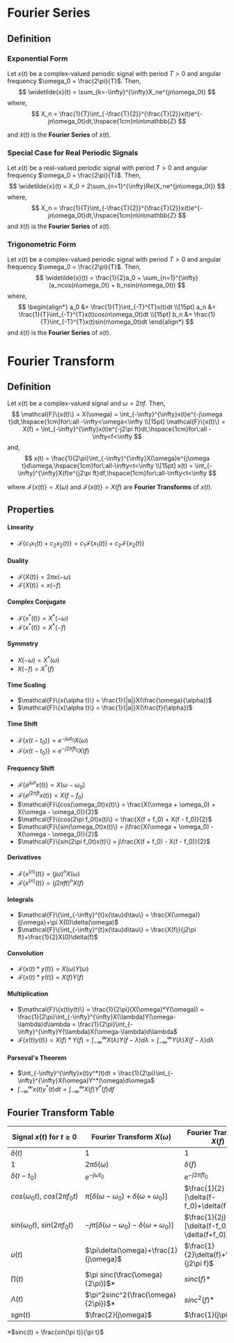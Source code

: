 # Fourier Series

## Definition

### Exponential Form

Let $x(t)$ be a complex-valued periodic signal with period $T > 0$ and angular frequency $\omega_0 = \frac{2\pi}{T}$. Then,
$$
\widetilde{x}(t) = \sum_{k=-\infty}^{\infty}X_ne^{jn\omega_0t}
$$
where,
$$
X_n = \frac{1}{T}\int_{-\frac{T}{2}}^{\frac{T}{2}}x(t)e^{-jn\omega_0t}dt,\hspace{1cm}n\in\mathbb{Z}
$$

and $\widetilde{x}(t)$ is the **Fourier Series** of $x(t)$.

### Special Case for Real Periodic Signals

Let $x(t)$ be a real-valued periodic signal with period $T > 0$ and angular frequency $\omega_0 = \frac{2\pi}{T}$. Then,
$$
\widetilde{x}(t) = X_0 + 2\sum_{n=1}^{\infty}Re(X_ne^{jn\omega_0t})
$$
where,
$$
X_n = \frac{1}{T}\int_{-\frac{T}{2}}^{\frac{T}{2}}x(t)e^{-jn\omega_0t}dt,\hspace{1cm}n\in\mathbb{Z}
$$
and $\widetilde{x}(t)$ is the **Fourier Series** of $x(t)$.

### Trigonometric Form

Let $x(t)$ be a complex-valued periodic signal with period $T > 0$ and angular frequency $\omega_0 = \frac{2\pi}{T}$. Then,
$$
\widetilde{x}(t) = \frac{1}{2}a_0 + \sum_{n=1}^{\infty}(a_ncos(n\omega_0t) + b_nsin(n\omega_0t))
$$
where,
$$
\begin{align*}
a_0 &= \frac{1}{T}\int_{-T}^{T}x(t)dt \\[15pt]
a_n &= \frac{1}{T}\int_{-T}^{T}x(t)cos(n\omega_0t)dt \\[15pt]
b_n &= \frac{1}{T}\int_{-T}^{T}x(t)sin(n\omega_0t)dt
\end{align*}
$$
and $\widetilde{x}(t)$ is the **Fourier Series** of $x(t)$.

# Fourier Transform

## Definition

Let $x(t)$ be a complex-valued signal and $\omega = 2\pi f$. Then,
$$
\mathcal{F}\{x(t)\} = X(\omega) = \int_{-\infty}^{\infty}x(t)e^{-j\omega t}dt,\hspace{1cm}for\:all -\infty<\omega<\infty \\[15pt]
\mathcal{F}\{x(t)\} = X(f) = \int_{-\infty}^{\infty}x(t)e^{-j2\pi ft}dt,\hspace{1cm}for\:all -\infty<f<\infty
$$
and,
$$
x(t) = \frac{1}{2\pi}\int_{-\infty}^{\infty}X(\omega)e^{j\omega t}d\omega,\hspace{1cm}for\:all-\infty<t<\infty \\[15pt]
x(t) = \int_{-\infty}^{\infty}X(f)e^{j2\pi ft}df,\hspace{1cm}for\:all-\infty<t<\infty
$$

where $\mathcal{F}\{x(t)\} = X(\omega)$ and $\mathcal{F}\{x(t)\} = X(f)$ are **Fourier Transforms** of $x(t)$.

## Properties

#### Linearity

- $\mathcal{F}\{c_1x_1(t)+c_2x_2(t)\} = c_1\mathcal{F}\{x_1(t)\}+c_2\mathcal{F}\{x_2(t)\}$

#### Duality

- $\mathcal{F}\{X(t)\} = 2\pi x(-\omega)$
- $\mathcal{F}\{X(t)\} = x(-f)$

#### Complex Conjugate

- $\mathcal{F}\{x^*(t)\} = X^*(-\omega)$
- $\mathcal{F}\{x^*(t)\} = X^*(-f)$

#### Symmetry

- $X(-\omega) = X^*(\omega)$
- $X(-f) = X^*(f)$

#### Time Scaling

- $\mathcal{F}\{x(\alpha t)\} = \frac{1}{|a|}X(\frac{\omega}{\alpha})$
- $\mathcal{F}\{x(\alpha t)\} = \frac{1}{|a|}X(\frac{f}{\alpha})$

#### Time Shift

- $\mathcal{F}\{x(t-t_0)\} = e^{-j\omega t_0}X(\omega)$
- $\mathcal{F}\{x(t-t_0)\} = e^{-j2\pi ft_0}X(f)$

#### Frequency Shift

- $\mathcal{F}\{e^{j\omega t}x(t)\} = X(\omega - \omega_0)$
- $\mathcal{F}\{e^{j2\pi ft}x(t)\} = X(f - f_0)$
- $\mathcal{F}\{cos(\omega_0t)x(t)\} = \frac{X(\omega + \omega_0) + X(\omega - \omega_0)}{2}$
- $\mathcal{F}\{cos(2\pi f_0t)x(t)\} = \frac{X(f + f_0) + X(f - f_0)}{2}$
- $\mathcal{F}\{sin(\omega_0t)x(t)\} = j\frac{X(\omega + \omega_0) - X(\omega - \omega_0)}{2}$
- $\mathcal{F}\{sin(2\pi f_0t)x(t)\} = j\frac{X(f + f_0) - X(f - f_0)}{2}$

#### Derivatives

- $\mathcal{F}\{x^{(n)}(t)\} =(j\omega)^nX(\omega)$
- $\mathcal{F}\{x^{(n)}(t)\} =(j2\pi ft)^nX(f)$

#### Integrals

- $\mathcal{F}\{\int_{-\infty}^{t}x(\tau)d\tau\} = \frac{X(\omega)}{j\omega}+\pi X(0)\delta(\omega)$
- $\mathcal{F}\{\int_{-\infty}^{t}x(\tau)d\tau\} = \frac{X(f)}{j2\pi ft}+\frac{1}{2}X(0)\delta(f)$

#### Convolution

- $\mathcal{F}\{x(t)*y(t)\} = X(\omega)Y(\omega)$
- $\mathcal{F}\{x(t)*y(t)\} = X(f)Y(f)$

#### Multiplication

- $\mathcal{F}\{x(t)y(t)\} = \frac{1}{2\pi}(X(\omega)*Y(\omega)) = \frac{1}{2\pi}\int_{-\infty}^{\infty}X(\lambda)Y(\omega-\lambda)d\lambda = \frac{1}{2\pi}\int_{-\infty}^{\infty}Y(\lambda)X(\omega-\lambda)d\lambda$
- $\mathcal{F}\{x(t)y(t)\} = X(f)*Y(f) = \int_{-\infty}^{\infty}X(\lambda)Y(f-\lambda)d\lambda = \int_{-\infty}^{\infty}Y(\lambda)X(f-\lambda)d\lambda$

#### Parseval's Theorem

- $\int_{-\infty}^{\infty}x(t)y^*(t)dt = \frac{1}{2\pi}\int_{-\infty}^{\infty}X(\omega)Y^*(\omega)d\omega$
- $\int_{-\infty}^{\infty}x(t)y^*(t)dt = \int_{-\infty}^{\infty}X(f)Y^*(f)df$

## Fourier Transform Table

Signal $x(t)$ for $t\geq 0$ | Fourier Transform $X(\omega)$ | Fourier Transform $X(f)$
--- | --- | --- 
$\delta(t)$ | $1$ | $1$
$1$ | $2\pi\delta(\omega)$ | $\delta(f)$
$\delta(t-t_0)$ | $e^{-j\omega t_0}$ | $e^{-j2\pi ft_0}$
$cos(\omega_0t),\:cos(2\pi f_0t)$ | $\pi[\delta(\omega-\omega_0)+\delta(\omega+\omega_0)]$ | $\frac{1}{2}[\delta(f-f_0)+\delta(f+f_0)]$
$sin(\omega_0t),\:sin(2\pi f_0t)$ | $-j\pi[\delta(\omega-\omega_0)-\delta(\omega+\omega_0)]$ | $\frac{1}{2j}[\delta(f-f_0)-\delta(f+f_0)]$
$u(t)$ | $\pi\delta(\omega)+\frac{1}{j\omega}$ | $\frac{1}{2}\delta(f)+\frac{1}{j2\pi f}$
$\prod(t)$ | $\pi sinc(\frac{\omega}{2\pi})$* | $sinc(f)$*
$\Lambda(t)$ | $\pi^2sinc^2(\frac{\omega}{2\pi})$* | $sinc^2(f)$*
$sgn(t)$ | $\frac{2}{j\omega}$ | $\frac{1}{j\pi f}$

*$sinc(t) = \frac{sin(\pi t)}{\pi t}$